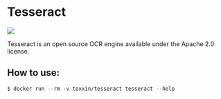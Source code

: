 Tesseract
=========

![](https://badge.imagelayers.io/toxxin/tesseract:latest.svg)

Tesseract is an open source OCR engine available under the Apache 2.0 license.


## How to use:
```
$ docker run --rm -v toxxin/tesseract tesseract --help
```
